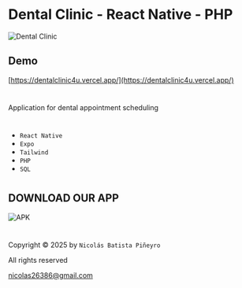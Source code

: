 # Dental Clinic - React Native - PHP

![Dental Clinic](https://res.cloudinary.com/dgehnwmjf/image/upload/v1744304197/banner_djtoit.jpg)

## Demo

[https://dentalclinic4u.vercel.app/](https://dentalclinic4u.vercel.app/)

#

Application for dental appointment scheduling

#

* `React Native`
* `Expo`
* `Tailwind`
* `PHP`
* `SQL`

#

## DOWNLOAD OUR APP

![APK](https://res.cloudinary.com/dgehnwmjf/image/upload/v1752172386/apk_hhoaqq.png)

#

Copyright © 2025 by `Nicolás Batista Piñeyro`

All rights reserved

<nicolas26386@gmail.com>